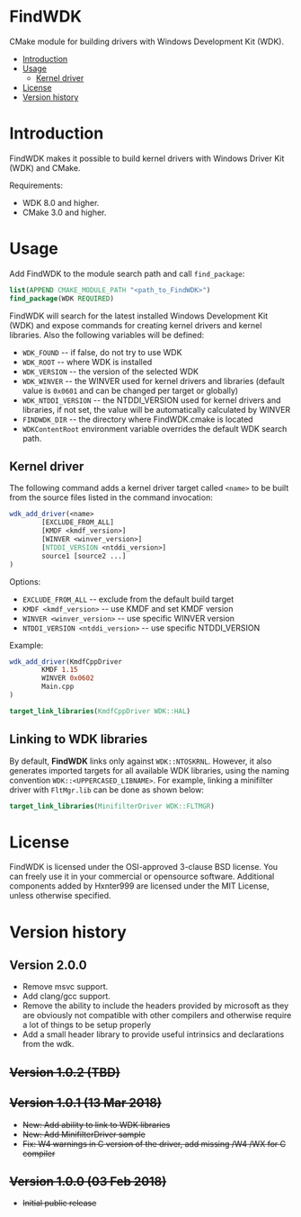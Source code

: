 # FindWDK

CMake module for building drivers with Windows Development Kit (WDK).

- [Introduction](#introduction)
- [Usage](#usage)
    - [Kernel driver](#kernel-driver)
- [License](#license)
- [Version history](#version-history)

# Introduction

FindWDK makes it possible to build kernel drivers with Windows Driver Kit (WDK) and CMake.

Requirements:

- WDK 8.0 and higher.
- CMake 3.0 and higher.

# Usage

Add FindWDK to the module search path and call `find_package`:

```cmake
list(APPEND CMAKE_MODULE_PATH "<path_to_FindWDK>")
find_package(WDK REQUIRED)
```

FindWDK will search for the latest installed Windows Development Kit (WDK) and expose commands for creating kernel
drivers and kernel libraries. Also the following variables will be defined:

- `WDK_FOUND` -- if false, do not try to use WDK
- `WDK_ROOT` -- where WDK is installed
- `WDK_VERSION` -- the version of the selected WDK
- `WDK_WINVER` -- the WINVER used for kernel drivers and libraries (default value is `0x0601` and can be changed per
  target or globally)
- `WDK_NTDDI_VERSION` -- the NTDDI_VERSION used for kernel drivers and libraries, if not set, the value will be
  automatically calculated by WINVER
- `FINDWDK_DIR` -- the directory where FindWDK.cmake is located
- `WDKContentRoot` environment variable overrides the default WDK search path.

## Kernel driver

The following command adds a kernel driver target called `<name>` to be built from the source files listed in the
command invocation:

```cmake
wdk_add_driver(<name>
        [EXCLUDE_FROM_ALL]
        [KMDF <kmdf_version>]
        [WINVER <winver_version>]
        [NTDDI_VERSION <ntddi_version>]
        source1 [source2 ...]
)
```

Options:

- `EXCLUDE_FROM_ALL` -- exclude from the default build target
- `KMDF <kmdf_version>` -- use KMDF and set KMDF version
- `WINVER <winver_version>` -- use specific WINVER version
- `NTDDI_VERSION <ntddi_version>` -- use specific NTDDI_VERSION

Example:

```cmake
wdk_add_driver(KmdfCppDriver
        KMDF 1.15
        WINVER 0x0602
        Main.cpp
)
```

```cmake
target_link_libraries(KmdfCppDriver WDK::HAL)
```

## Linking to WDK libraries

By default, **FindWDK** links only against `WDK::NTOSKRNL`.
However, it also generates imported targets for all available WDK libraries, using the naming convention
`WDK::<UPPERCASED_LIBNAME>`.
For example, linking a minifilter driver with `FltMgr.lib` can be done as shown below:

```cmake
target_link_libraries(MinifilterDriver WDK::FLTMGR)
```

# License

FindWDK is licensed under the OSI-approved 3-clause BSD license. You can freely use it in your commercial or opensource
software.
Additional components added by Hxnter999 are licensed under the MIT License, unless otherwise specified.

# Version history

## Version 2.0.0

- Remove msvc support.
- Add clang/gcc support.
- Remove the ability to include the headers provided by microsoft as they are obviously not compatible with other
  compilers and otherwise require a lot of things to be setup properly
- Add a small header library to provide useful intrinsics and declarations from the wdk.

## ~~Version 1.0.2 (TBD)~~

## ~~Version 1.0.1 (13 Mar 2018)~~

- ~~New: Add ability to link to WDK libraries~~
- ~~New: Add MinifilterDriver sample~~
- ~~Fix: W4 warnings in C version of the driver, add missing /W4 /WX for C compiler~~

## ~~Version 1.0.0 (03 Feb 2018)~~

- ~~Initial public release~~

